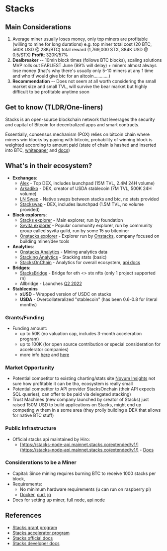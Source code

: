 # Stacks

## Main Considerations

1. Average miner usually loses money, only top miners are profitable (willing to mine for long durations) e.g. top miner total cost (20 BTC, 560K USD @ 28K/BTC) total reward (1,769,000 STX, 884K USD @ 0.5/STX) **Profit**: 320K/57%
2. **Dealbreaker** -- 10min block times (follows BTC blocks), scaling solutions MVP rolls out EARLIEST June (99% will delay) + miners almost always lose money (that's why there's usually only 5-10 miners at any 1 time and who tf would give btc for an altcoin............)
3. **Recommendation** -- Does not seem at all worth considering the small market size and small TVL, will survive the bear market but highly difficult to be profitable anytime soon

## Get to know (TLDR/One-liners)

Stacks is an open-source blockchain network that leverages the security and capital of Bitcoin for decentralized apps and smart contracts.

Essentially, consensus mechanism (POX) relies on bitcoin chain where miners win blocks by paying with bitcoin, probability of winning block is weighted according to amount paid (state of chain is hashed and inserted into BTC, [whitepaper](https://community.stacks.org/pox) and [docs](https://docs.stacks.co/understand-stacks/overview))

## What's in their ecosystem?

- **Exchanges**:
  - [Alex](https://app.alexlab.co/swap) - Top DEX, includes launchpad (15M TVL, 2.4M 24H volume)
  - [Arkadiko](https://app.arkadiko.finance/) - DEX, creator of USDA stablecoin (7M TVL, 500K 24H volume)
  - [LN Swap](https://www.lnswap.org/) - Native swaps between stacks and btc, no stats provided
  - [Stackswap](https://app.stackswap.org/v2/) - DEX, includes launchpad (1.5M TVL, no volume provided)
- **Block explorers**:
  - [Stacks explorer](https://explorer.stacks.co/?chain=mainnet) - Main explorer, run by foundation
  - [Syvita explorer](https://explorer.syvita.org/) - Popular community explorer, run by community group called syvita guild, run by some 15 yo bitcoiner
  - [Onstacks explorer](https://app.onstacks.com/explorer) - Explorer run by [Onstacks](https://www.onstacks.com/), company focused on building miner/dev tools
- **Analytics**:
  - [Onstacks Analytics](https://app.onstacks.com/) - Mining analytics data
  - [Stacking Analytics](https://stacking.club) - Stacking stats (basic)
  - [StacksOnChain](https://stacksonchain.com/) - Analytics for overall ecosystem, [api docs](https://xchains-ai.gitbook.io/stacks-on-chain-documentation/)
- **Bridges**:
  - [StacksBridge](https://stacksbridge.com/) - Bridge for eth <> stx nfts (only 1 project supported rn)
  - Allbridge - Launches [Q2 2022](https://cointelegraph.com/news/allbridge-to-become-the-first-token-bridge-for-the-stacks-token?utm_campaign=Building%20a%20better%20internet%20on%20Bitcoin&utm_medium=email&utm_source=Revue%20newsletter)
- **Stablecoins**
  - **xUSD** - Wrapped version of USDC on stacks
  - **USDA** - Overcollateralized "stablecoin" (has been 0.6-0.8 for literal months)

### Grants/Funding

- Funding amount:
  - up to 50K (no valuation cap, includes 3-month acceleration program)
  - up to 100K (for open source contribution or special consideration for accelerator companies)
  - more info [here](https://stacks.org/grants) and [here](https://stacks.ac/#program)

### Market Opportunity

- Potential competitor to existing charting/stats site [Novum Insights](https://stacks.novuminsights.com/) not sure how profitable it can be tho, ecosystem is really small
- Potential competitor to API provider StacksOnchain (their API expects SQL queries), can offer to be paid via delegated stacking)
- Trust Machines (new company launched by creator of Stacks) just raised 150M USD to build applications on Stacks, might end up competing w them in a some area (they prolly building a DEX that allows for native BTC stuff)

### Public Infrastructure

- Official stacks api maintained by Hiro:
  - [https://stacks-node-api.mainnet.stacks.co/extended/v1/](https://stacks-node-api.mainnet.stacks.co/extended/v1/) - [Docs](https://docs.hiro.so/api)

### Considerations to be a Miner

- Capital: Since mining requires burning BTC to receive 1000 stacks per block,
- Requirements:
  - No minimum hardware requirements (u can run on raspberry pi)
  - [Docker](https://docs.docker.com/get-docker/), [curl](https://curl.se/download.html), [jq](https://stedolan.github.io/jq/download/)
- Docs for setting up [miner](https://docs.stacks.co/nodes-and-miners/miner-mainnet), [full node](https://docs.stacks.co/nodes-and-miners/running-mainnet-node), [api node](https://docs.hiro.so/get-started/running-api-node)

## References

- [Stacks grant program](https://stacks.org/grants)
- [Stacks accelerator program](https://stacks.ac/)
- [Stacks official docs](https://docs.scrt.network/)
- [Stacks developer docs](https://docs.hiro.so/intro)
